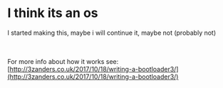 # I think its an os
I started making this, maybe i will continue it, maybe not (probably not)
<br><br><br>

For more info about how it works see: [http://3zanders.co.uk/2017/10/18/writing-a-bootloader3/](http://3zanders.co.uk/2017/10/18/writing-a-bootloader3/)
